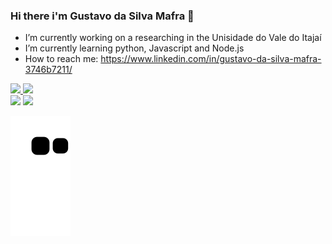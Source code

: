 ### Hi there i'm Gustavo da Silva Mafra 👋



- I’m currently working on a researching in the Unisidade do Vale do Itajaí
- I’m currently learning python, Javascript and Node.js
- How to reach me: https://www.linkedin.com/in/gustavo-da-silva-mafra-3746b7211/

 <div>
  <a href="https://github.com/GustavoSMafra">
  <img height="150em" src="https://github-readme-stats.vercel.app/api?username=GustavoSMafra&show_icons=true&theme=dracula&include_all_commits=true&count_private=true"/>
  <img height="150em" src="https://github-readme-stats.vercel.app/api/top-langs/?username=GustavoSMafra&layout=compact&langs_count=7&theme=dracula"/>
</div>

<div style="align-self: center"> 
  <a href = "mailto:mafraguh@gamil.com"><img src="https://img.shields.io/badge/-Gmail-%23333?style=for-the-badge&logo=gmail&logoColor=white" target="_blank"></a>
  <a href="https://www.linkedin.com/in/gustavo-da-silva-mafra-3746b7211/" target="_blank"><img src="https://img.shields.io/badge/-LinkedIn-%230077B5?style=for-the-badge&logo=linkedin&logoColor=white" target="_blank"></a> 
 
  ![Snake animation](https://github.com/GustavoSMafra/GustavoSMafra/blob/output/github-contribution-grid-snake.svg)
 
</div>

